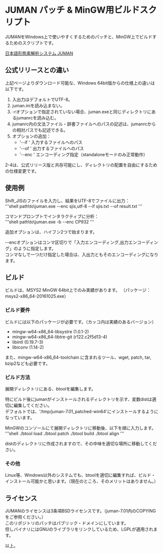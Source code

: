 # JUMAN パッチ & MinGW用ビルドスクリプト
JUMANをWindows上で使いやすくするためのパッチと、MinGW上でビルドするためのスクリプトです。

[日本語形態素解析システム JUMAN](http://nlp.ist.i.kyoto-u.ac.jp/index.php?JUMAN)

## 公式リリースとの違い
上記ページよりダウンロード可能な、Windows 64bit版からの仕様上の違いは以下です。
1. 入出力はデフォルトでUTF-8。
1. juman.iniを読み込まない。
1. -rオプションで指定されていない場合、juman.exeと同じディレクトリにあるjumanrcを読み込む。
1. jumanrc内の文法ファイル・辞書ファイルへのパスの記述は、jumanrcからの相対パスでも記述できる。
1. オプションの追加：
	* '--if <Path to file>' 入力するファイルへのパス
	* '--of <Path to file>' 出力するファイルへのパス
	* '--enc <Encoding>' エンコーディング指定（standaloneモードのみ正常動作）

2-4は、公式リリース版と共存可能にし、ディレクトリの配置を自由にするための仕様変更です。

## 使用例
Shift_JISのファイルを入力し、結果をUTF-8でファイルに出力：  
'''shell
path\to\juman.exe --enc sjis,utf-8 --if sjis.txt --of result.txt
'''

コマンドプロンプトでインタラクティブに分析：  
'''shell
path\to\juman.exe -b --enc CP932
'''

追加オプションは、ハイフン2つで始まります。

--encオプションはコンマ区切りで「入力エンコーディング,出力エンコーディング」のように指定します。  
コンマなしで一つだけ指定した場合は、入出力ともそのエンコーディングになります。

## ビルド
ビルドは、MSYS2 MinGW 64bit上でのみ実績があります。
（パッケージ：msys2-x86_64-20161025.exe）

### ビルド要件
ビルドには以下のパッケージが必要です。（カッコ内は実績のあるバージョン）
* mingw-w64-x86_64-libsystre (1.0.1-2)
* mingw-w64-x86_64-libtre-git (r122.c2f5d13-4)
* libintl (0.19.7-3)
* libiconv (1.14-2)

また、mingw-w64-x86_64-toolchain に含まれるツール、wget, patch, tar, bzip2なども必要です。

### ビルド方法
展開ディレクトリにある、btoolを編集します。

特にビルド後にjumanがインストールされるディレクトリを示す、変数distは適切に編集してください。  
デフォルトでは、'/tmp/juman-7.01_patched-win64'にインストールするようになっています。


MinGWのコンソールにて展開ディレクトリに移動後、以下を順に入力します。  
'''shell
./btool load
./btool patch
./btool build
./btool align
'''

distのディレクトリに作成されますので、その中味を適切な場所に移動してください。

### その他
Linux等、Windows以外のシステムでも、btoolを適切に編集すれば、ビルド・インストール可能かと思います。（現在のところ、そのメリットはありません。）

## ライセンス
JUMANのライセンスは3条項BSDライセンスです。（juman-7.01内のCOPYINGをご参照ください。）  
このリポジトリのパッチはパブリック・ドメインにしています。  
但しバイナリにはGNUのライブラリをリンクしているため、LGPLが適用されます。

以上。